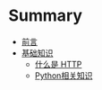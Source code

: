# Summary

* [前言](README.md)
* [基础知识](basuc_knowledge/README.md)
   * [什么是 HTTP](basuc_knowledge/http.md)
   * [Python相关知识](basuc_knowledge/python.md)